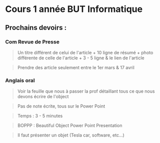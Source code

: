 # Cours 1 année BUT Informatique

## Prochains devoirs :

### Com Revue de Presse

> Un titre différent de celui de l'article + 10 ligne de résumé + photo différente de celle de l'article + 3 - 5 ligne & le lien de l'article

> Prendre des article seulement entre le 1er mars & 17 avril

### Anglais oral

> Voir la feuille que nous à passer la prof détaillant tous ce que nous devons écrire de l'object

> Pas de note écrite, tous sur le Power Point

> Temps : 3 - 5 minutes

> BOPPP : Beautiful Object Power Point Presentation

> Il faut présenter un objet (Tesla car, software, etc...)